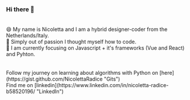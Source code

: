 
### Hi there 👋  <br/> <br/>
<span font-size="18px">
😄 My name is Nicoletta and I am a hybrid designer-coder from the Netherlands/Italy. <br/>
🌱 Simply out of passion I thought myself how to code. <br/>
🔭 I am currently focusing on Javascript + it's frameworks (Vue and React) and Pyhton. <br/>
<br/> <br/>
Follow my journey on learning about algorithms with Python on [here](https://gist.github.com/NicolettaRadice "Gits") <br/>
Find me on [linkedin](https://www.linkedin.com/in/nicoletta-radice-b58520196/ "LinkedIn")</span>


